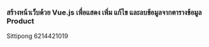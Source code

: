 <h3>สร้างหน้าเว็บด้วย Vue.js เพื่อแสดง เพิ่ม แก้ไข และลบข้อมูลจากตารางข้อมูล Product </h3>
<p>Sittipong 6214421019</p>
